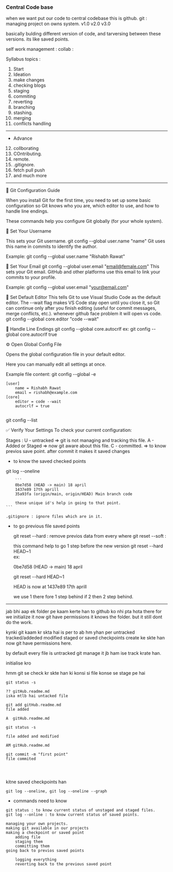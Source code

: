 ### Central Code base

when we want put our code to central codebase this is github.
git : managing project on owns system.
v1.0 v2.0 v3.0

basically bulding different version of code, and tarversing between these versions. its like saved points.

self work management :
collab : 



Syllabus topics : 

1. Start
2. Ideation
3. make changes 
4. checking blogs 
5. staging 
6. commiting
7. reverting
8. branching
9. stashing.
10. merging
11. conflicts handling
----
- Advance

12. collborating
13. COntributing.
14. remote.
15. .gitignore.
16. fetch pull push
17. and much more


-------

📘 Git Configuration Guide

When you install Git for the first time, you need to set up some basic configuration so Git knows who you are, which editor to use, and how to handle line endings.

These commands help you configure Git globally (for your whole system).

👤 Set Your Username

This sets your Git username.
git config --global user.name "name" 
Git uses this name in commits to identify the author.

Example:
git config --global user.name "Rishabh Rawat"


📧 Set Your Email
git config --global user.email "email@female.com"
This sets your Git email.
GitHub and other platforms use this email to link your commits to your profile.

Example:
git config --global user.email "your@email.com"


📝 Set Default Editor
This tells Git to use Visual Studio Code as the default editor.
The --wait flag makes VS Code stay open until you close it, so Git can continue only after you finish editing (useful for commit messages, merge conflicts, etc.).
whenever github face problem it will open vs code.
git config --global core.editor "code --wait"



🔄 Handle Line Endings
git config --global core.autocrlf 
ex: git config --global core.autocrlf true

⚙️ Open Global Config File

Opens the global configuration file in your default editor.

Here you can manually edit all settings at once.

Example file content:
git config --global -e

```
[user]
    name = Rishabh Rawat
    email = rishabh@example.com
[core]
    editor = code --wait
    autocrlf = true


```

git config --list

✅ Verify Your Settings
To check your current configuration:

Stages : 
U - untracked => git is not managing and tracking this file.
A - Added or Staged => now git aware about this file.
C - committed. => to know previos save point.
 after commit it makes it saved changes


- to know the saved checked points

 git log --oneline
        
        ```
        0be7d58 (HEAD -> main) 18 april
        1437e89 17th aprill
        35a93fa (origin/main, origin/HEAD) Main branch code

        these unique id's help in going to that point.
    ```

    .gitignore : ignore files which are in it.

- to go previous file saved points

    git reset --hard : remove previos data from every where
    git reset --soft :

    this command help to go 1 step before the new version
    git reset --hard HEAD~1  
    ex: 

    0be7d58 (HEAD -> main) 18 april

    git reset --hard HEAD~1  

    HEAD is now at 1437e89 17th aprill

    we use 1 there fore 1 step behind if 2 then 2 step behind.


------

jab bhi aap ek folder pe kaam kerte han to github ko nhi pta hota there for  we initialize it
now git have permissions it knows the folder. but it still dont do the work.

kynki  git kaam kr skta hai is per to ab hm yhan per 
untracked
tracked/addeded
modified
staged
or saved checkpoints create ke skte han now git have permissions here.



by default every file is untracked git manage it jb ham ise track krate han.

initialise kro

hmm git se check kr skte han
ki konsi si file konse se stage pe hai



```
git status -s

?? gitHub.readme.md
iska mtlb hai untacked file

git add gitHub.readme.md
file added

A  gitHub.readme.md

git status -s

file added and modified

AM gitHub.readme.md

git commit -m "first point"
file commited




```

kitne saved checkpoints han 

```
git log --oneline, git log --oneline --graph
```






















- commands need to know


```
git status : to know current status of unstaged and staged files.
git log --online : to know current status of saved points.

managing your own projects.
making git available in our projects
making a checkpoint or saved point
    adding file
    staging them
    committing them
going back to previos saved points 

    logging everything
    reverting back to the previous saved point

```